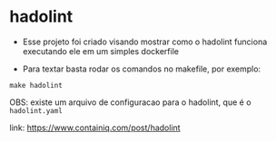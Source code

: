 # hadolint

- Esse projeto foi criado visando mostrar como o hadolint funciona executando ele em um simples dockerfile 

- Para textar basta rodar os comandos no makefile, por exemplo:
```
make hadolint
```
OBS: existe um arquivo de configuracao para o hadolint, que é o `hadolint.yaml`

link: https://www.containiq.com/post/hadolint